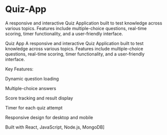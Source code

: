 # Quiz-App
A responsive and interactive Quiz Application built to test knowledge across various topics. Features include multiple-choice questions, real-time scoring, timer functionality, and a user-friendly interface.

Quiz App
A responsive and interactive Quiz Application built to test knowledge across various topics. Features include multiple-choice questions, real-time scoring, timer functionality, and a user-friendly interface.

Key Features:

Dynamic question loading

Multiple-choice answers

Score tracking and result display

Timer for each quiz attempt

Responsive design for desktop and mobile

Built with React, JavaScript, Node.js, MongoDB]

